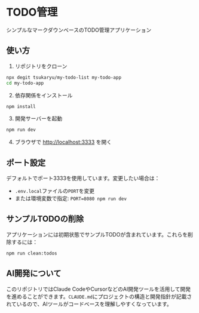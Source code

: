 # TODO管理

シンプルなマークダウンベースのTODO管理アプリケーション

## 使い方

1. リポジトリをクローン

```bash
npx degit tsukaryu/my-todo-list my-todo-app
cd my-todo-app
```

2. 依存関係をインストール

```bash
npm install
```

3. 開発サーバーを起動

```bash
npm run dev
```

4. ブラウザで [http://localhost:3333](http://localhost:3333) を開く

## ポート設定

デフォルトでポート3333を使用しています。変更したい場合は：

- `.env.local`ファイルの`PORT`を変更
- または環境変数で指定: `PORT=8080 npm run dev`

## サンプルTODOの削除

アプリケーションには初期状態でサンプルTODOが含まれています。これらを削除するには：

```bash
npm run clean:todos
```

## AI開発について

このリポジトリではClaude CodeやCursorなどのAI開発ツールを活用して開発を進めることができます。`CLAUDE.md`にプロジェクトの構造と開発指針が記載されているので、AIツールがコードベースを理解しやすくなっています。

